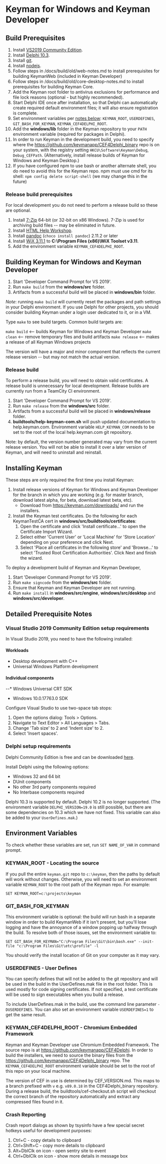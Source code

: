 # Keyman for Windows and Keyman Developer

## Build Prerequisites

1. Install [VS2019 Community Edition](#visual-studio-2019-community-edition-setup-requirements).
2. Install [Delphi 10.3](#delphi-setup-requirements).
3. Install [git](https://git-scm.com/download/win).
4. Install [nodejs](https://nodejs.org/en/download/).
5. Follow steps in /docs/build/old/web-notes.md to install prerequisites for
   building KeymanWeb (included in Keyman Developer)
6. Follow steps in /docs/build/old/core-desktop-notes.md to install
   prerequisites for building Keyman Core.
7. Add the Keyman root folder to antivirus exclusions for performance and file
   lock reasons (optional - but highly recommended).
8. Start Delphi IDE once after installation, so that Delphi can automatically
   create required default environment files; it will also ensure registration
   is complete.
9. Set environment variables per [notes below](#environment-variables):
   `KEYMAN_ROOT`, `USERDEFINES`, `GIT_BASH_FOR_KEYMAN`,
   `KEYMAN_CEF4DELPHI_ROOT`.
10. Add the **windows/lib** folder in the Keyman repository to your `PATH`
    environment variable (required for packages in Delphi).
11. In order to run Keyman in the development build, you need to specify where
    the https://github.com/keymanapp/CEF4Delphi_binary repo is on your system,
    with the registry setting `HKCU\Software\Keyman\Debug`, `Debug_CEFPath`.
    (Alternatively, install release builds of Keyman for Windows and Keyman
    Desktop.)
12. If you have configured npm to use bash or another alternate shell, you do
    need to avoid this for the Keyman repo. npm must use cmd for its shell: `npm
    config delete script-shell` (we may change this in the future)

### Release build prerequisites

For local development you do not need to perform a release build so these are
optional.

1. Install [7-Zip](http://www.7-zip.org/) 64-bit (or 32-bit on x86 Windows).
   7-Zip is used for archiving build files -- may be eliminated in future.
2. Install [HTML Help Workshop](https://www.microsoft.com/en-us/download/details.aspx?id=21138).
3. Install [pandoc](https://pandoc.org/) (`choco install pandoc`) 2.11.2 or
   later
4. Install [WiX 3.11.1](https://github.com/wixtoolset/wix3/releases/tag/wix3111rtm)
   to **C:\Program Files (x86)\WiX Toolset v3.11**.
5. Add the environment variable `KEYMAN_CEF4DELPHI_ROOT`.

## Building Keyman for Windows and Keyman Developer

1. Start 'Developer Command Prompt for VS 2019'.
2. Run `make build` from the **windows/src** folder.
3. Artifacts from a successful build will be placed in **windows/bin** folder.

*Note*: running `make build` will currently reset the packages and path settings
in your Delphi environment. If you use Delphi for other projects, you should
consider building Keyman under a login user dedicated to it, or in a VM.

Type `make` to see build targets. Common build targets are:

  `make build` <-- builds Keyman for Windows and Keyman Developer
  `make clean` <-- remove temporary files and build artifacts
  `make release` <-- makes a release of all Keyman Windows projects

The version will have a major and minor component that reflects the current
release version -- but may not match the actual version.

### Release build

To perform a release build, you will need to obtain valid certificates. A
release build is unnecessary for local development. Release builds are currently
run from a TeamCity CI environment.

1. Start 'Developer Command Prompt for VS 2019'.
2. Run `make release` from the **windows/src** folder.
3. Artifacts from a successful build will be placed in **windows/release**
   folder.
4. **buildtools/help-keyman-com.sh** will push updated documentation to
   help.keyman.com. Environment variable `HELP_KEYMAN_COM` needs to be set to
   the root of the local help.keyman.com git repository.

Note: by default, the version number generated may vary from the current release
version. You will not be able to install it over a later version of Keyman, and
will need to uninstall and reinstall.

## Installing Keyman

These steps are only required the first time you install Keyman:
1. Install release versions of Keyman for Windows and Keyman Developer for the
   branch in which you are working (e.g. for master branch, download latest
   alpha, for beta, download latest beta, etc).
   * Download from https://keyman.com/downloads/ and run the installers.
2. Install the Keyman test certificates. Do the following for each KeymanTestCA
   cert in **windows/src/buildtools/certificates**:
    1. Open the certificate and click 'Install certificate...' to open the
       Certificate Import Wizard.
    2. Select either 'Current User' or 'Local Machine' for 'Store Location'
       depending on your preference and click Next.
    3. Select 'Place all certificates in the following store' and 'Browse...' to
       select 'Trusted Root Certification Authorities'. Click Next and finish
       the wizard.

To deploy a development build of Keyman and Keyman Developer,
1. Start 'Developer Command Prompt for VS 2019'.
2. Run `make signcode` from the **windows/src** folder.
3. Ensure that Keyman and Keyman Developer are not running.
4. Run `make install` in **windows/src/engine**, **windows/src/desktop** and
   **windows/src/developer**.

## Detailed Prerequisite Notes

### Visual Studio 2019 Community Edition setup requirements

In Visual Studio 2019, you need to have the following installed:
#### Workloads
* Desktop development with C++
* Universal Windows Platform development

#### Individual components
--* Windows Universal CRT SDK
* Windows 10.0.17763.0 SDK

Configure Visual Studio to use two-space tab stops:
1. Open the options dialog: Tools > Options.
2. Navigate to Text Editor > All Languages > Tabs.
3. Change 'Tab size' to 2 and 'Indent size' to 2.
4. Select 'Insert spaces'.

### Delphi setup requirements

Delphi Community Edition is free and can be downloaded
[here](https://www.embarcadero.com/products/delphi/starter/free-download).

Install Delphi using the following options:
* Windows 32 and 64 bit
* DUnit components
* No other 3rd party components required
* No Interbase components required

Delphi 10.3 is supported by default. Delphi 10.2 is no longer supported. (The
environment variable `DELPHI_VERSION=19.0` is still possible, but there are some
dependencies on 10.3 which we have not fixed. This variable can also be
added to your `UserDefines.mak`.)

## Environment Variables

To check whether these variables are set, run `SET NAME_OF_VAR` in command
prompt.

### KEYMAN_ROOT - Locating the source

If you pull the entire `keyman.git` repo to `c:\keyman`, then the paths by
default will work without changes. Otherwise, you will need to set an
environment variable `KEYMAN_ROOT` to the root path of the Keyman repo. For
example:

```
SET KEYMAN_ROOT=c:\projects\keyman
```

### GIT_BASH_FOR_KEYMAN

This environment variable is optional: the build will run bash in a separate
window in order to build KeymanWeb if it isn't present, but you'll lose logging
and have the annoyance of a window popping up halfway through the build. To
resolve both of those issues, set the environment variable to:

```
SET GIT_BASH_FOR_KEYMAN="C:\Program Files\Git\bin\bash.exe" --init-file "c:\Program Files\Git\etc\profile" -l
```

You should verify the install location of Git on your computer as it may vary.

### USERDEFINES - User Defines

You can specify defines that will not be added to the git repository and will be
used in the build in the UserDefines.mak file in the root folder. This is used
mostly for code signing certificates. If not specified, a test certificate will
be used to sign executables when you build a release.

To include UserDefines.mak in the build, use the command line parameter
`-DUSERDEFINES`. You can also set an environment variable `USERDEFINES=1` to get
the same result.

### KEYMAN_CEF4DELPHI_ROOT - Chromium Embedded Framework

Keyman and Keyman Developer use Chromium Embedded Framework. The source repo is
at https://github.com/keymanapp/CEF4Delphi. In order to build the installers, we
need to source the binary files from the
https://github.com/keymanapp/CEF4Delphi_binary repo. The
`KEYMAN_CEF4DELPHI_ROOT` environment variable should be set to the root of this
repo on your local machine.

The version of CEF in use is determined by CEF_VERSION.md. This maps to a branch
prefixed with `v` e.g. `v89.0.18` in the CEF4Delphi_binary repository. During a
release build, the buildtools/cef-checkout.sh script will checkout the correct
branch of the repository automatically and extract any compressed files found in
it.

### Crash Reporting

Crash report dialogs as shown by tsysinfo have a few special secret hotkeys
useful for development purposes:

1. Ctrl+C - copy details to clipboard
2. Ctrl+Shift+C - copy more details to clipboard
3. Alt+DblClk on icon - open sentry site to event
4. Ctrl+DblClk on icon - show more details in message box
